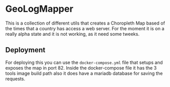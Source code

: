 # GeoLogMapper

This is a collection of different utils that creates a Choropleth Map based of the times that a country has access a web server. For the moment it is on a really alpha state and it is not working, as it need some tweeks.

## Deployment

For deploying this you can use the ``docker-compose.yml`` file that setups and exposes the map in port 82. Inside the docker-compose file it has the 3 tools image build path also it does have a mariadb database for saving the requests.

